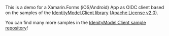 This is a demo for a Xamarin.Forms (iOS/Android) App as OIDC client based on the samples of the [IdentityModel.Client library](https://github.com/IdentityModel/IdentityModel.OidcClient) ([Apache License v2.0](https://github.com/IdentityModel/IdentityModel.OidcClient/blob/master/LICENSE)).

You can find many more samples in the [IdenityModel.Client sample repository](https://github.com/IdentityModel/IdentityModel.OidcClient)!
